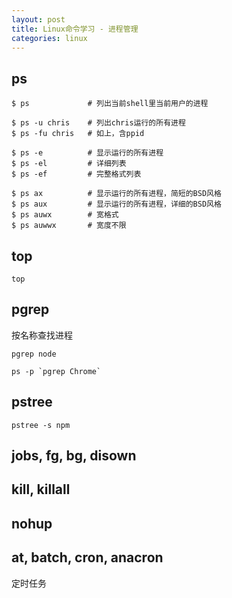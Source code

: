 ```yaml
---
layout: post
title: Linux命令学习 - 进程管理
categories: linux
---
```


## ps

```
$ ps             # 列出当前shell里当前用户的进程

$ ps -u chris    # 列出chris运行的所有进程
$ ps -fu chris   # 如上，含ppid

$ ps -e          # 显示运行的所有进程
$ ps -el         # 详细列表
$ ps -ef         # 完整格式列表

$ ps ax          # 显示运行的所有进程，简短的BSD风格
$ ps aux         # 显示运行的所有进程，详细的BSD风格
$ ps auwx        # 宽格式
$ ps auwwx       # 宽度不限
```

## top

```
top
```

## pgrep

按名称查找进程

```
pgrep node

ps -p `pgrep Chrome`
```

## pstree

```
pstree -s npm
```

## jobs, fg, bg, disown

## kill, killall

## nohup

## at, batch, cron, anacron

定时任务
